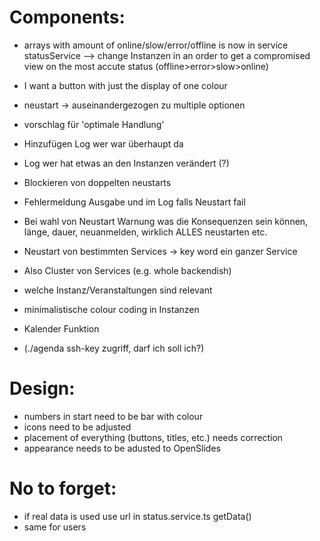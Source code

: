 # Components: 
 - arrays with amount of online/slow/error/offline is now in service statusService
 --> change Instanzen in an order to get a compromised view on the most accute status (offline>error>slow>online)
 - I want a button with just the display of one colour

 - neustart -> auseinandergezogen zu multiple optionen
 - vorschlag für 'optimale Handlung'
 - Hinzufügen Log wer war überhaupt da
 - Log wer hat etwas an den Instanzen verändert (?)
 - Blockieren von doppelten neustarts
 - Fehlermeldung Ausgabe und im Log falls Neustart fail
 - Bei wahl von Neustart Warnung was die Konsequenzen sein können, länge, dauer, neuanmelden, wirklich ALLES neustarten etc.
 - Neustart von bestimmten Services -> key word ein ganzer Service
 - Also Cluster von Services (e.g. whole backendish)
 - welche Instanz/Veranstaltungen sind relevant
 - minimalistische colour coding in Instanzen
 - Kalender Funktion
 - (./agenda ssh-key zugriff, darf ich soll ich?)

# Design:
 - numbers in start need to be bar with colour 
 - icons need to be adjusted
 - placement of everything (buttons, titles, etc.) needs correction
 - appearance needs to be adusted to OpenSlides

 # No to forget:
 - if real data is used use url in status.service.ts getData()
 - same for users